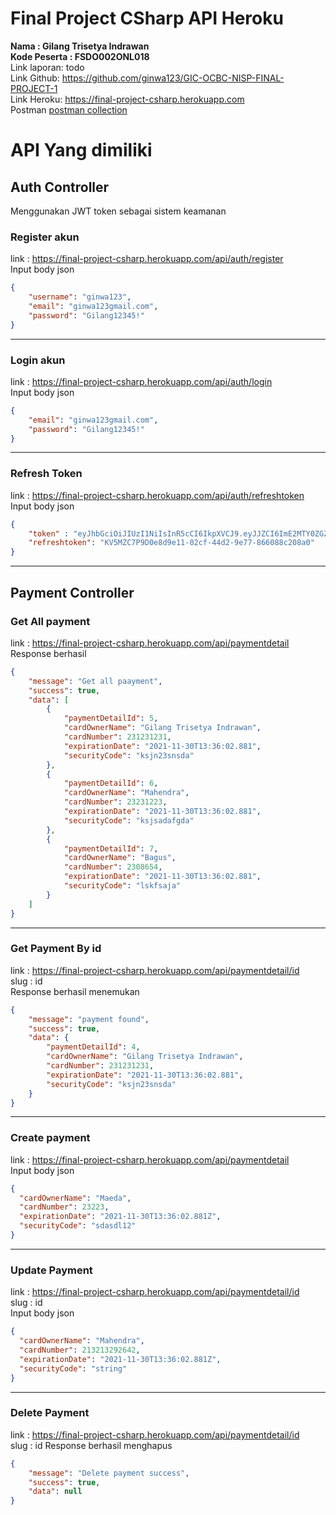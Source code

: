 # Final Project CSharp API Heroku
**Nama : Gilang Trisetya Indrawan** \
**Kode Peserta : FSDO002ONL018** \
Link laporan: todo \
Link Github: https://github.com/ginwa123/GIC-OCBC-NISP-FINAL-PROJECT-1 \
Link Heroku: https://final-project-csharp.herokuapp.com \
Postman  [postman collection](Gilang_Final_Project_1_CSharp%20Heroku.postman_collection.json)
# API Yang dimiliki
## Auth Controller
Menggunakan JWT token sebagai sistem keamanan
### Register akun

link : https://final-project-csharp.herokuapp.com/api/auth/register \
Input body json
```json
{
    "username": "ginwa123",
    "email": "ginwa123gmail.com",
    "password": "Gilang12345!"
}
```

---
### Login akun
 link : https://final-project-csharp.herokuapp.com/api/auth/login \
Input body json
```json
{
    "email": "ginwa123gmail.com",
    "password": "Gilang12345!"
}
```
---
### Refresh Token
link : https://final-project-csharp.herokuapp.com/api/auth/refreshtoken \
Input body json
```json
{
    "token" : "eyJhbGciOiJIUzI1NiIsInR5cCI6IkpXVCJ9.eyJJZCI6ImE2MTY0ZGZhLTMxMTUtNGQwYy",
    "refreshtoken": "KV5MZC7P9D0e8d9e11-02cf-44d2-9e77-866088c208a0"
}
```

---
## Payment Controller
### Get All payment
link : https://final-project-csharp.herokuapp.com/api/paymentdetail \
Response berhasil
```json
{
    "message": "Get all paayment",
    "success": true,
    "data": [
        {
            "paymentDetailId": 5,
            "cardOwnerName": "Gilang Trisetya Indrawan",
            "cardNumber": 231231231,
            "expirationDate": "2021-11-30T13:36:02.881",
            "securityCode": "ksjn23snsda"
        },
        {
            "paymentDetailId": 6,
            "cardOwnerName": "Mahendra",
            "cardNumber": 23231223,
            "expirationDate": "2021-11-30T13:36:02.881",
            "securityCode": "ksjsadafgda"
        },
        {
            "paymentDetailId": 7,
            "cardOwnerName": "Bagus",
            "cardNumber": 2308654,
            "expirationDate": "2021-11-30T13:36:02.881",
            "securityCode": "lskfsaja"
        }
    ]
}
```
---
### Get Payment By id
link : https://final-project-csharp.herokuapp.com/api/paymentdetail/id \
slug : id \
Response berhasil menemukan
```json
{
    "message": "payment found",
    "success": true,
    "data": {
        "paymentDetailId": 4,
        "cardOwnerName": "Gilang Trisetya Indrawan",
        "cardNumber": 231231231,
        "expirationDate": "2021-11-30T13:36:02.881",
        "securityCode": "ksjn23snsda"
    }
}

```
---
### Create payment
link : https://final-project-csharp.herokuapp.com/api/paymentdetail \
Input body json
```json
{
  "cardOwnerName": "Maeda",
  "cardNumber": 23223,
  "expirationDate": "2021-11-30T13:36:02.881Z",
  "securityCode": "sdasdl12"
}
```
---
### Update Payment
link : https://final-project-csharp.herokuapp.com/api/paymentdetail/id \
slug : id \
Input body json
```json
{
  "cardOwnerName": "Mahendra",
  "cardNumber": 213213292642,
  "expirationDate": "2021-11-30T13:36:02.881Z",
  "securityCode": "string"
}
```
---
### Delete Payment
link : https://final-project-csharp.herokuapp.com/api/paymentdetail/id \
slug : id
Response berhasil menghapus
```json
{
    "message": "Delete payment success",
    "success": true,
    "data": null
}
```
